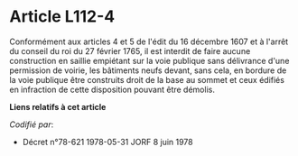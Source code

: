 # Article L112-4

Conformément aux articles 4 et 5 de l'édit du 16 décembre 1607 et à l'arrêt du conseil du roi du 27 février 1765, il est
interdit de faire aucune construction en saillie empiétant sur la voie publique sans délivrance d'une permission de voirie,
les bâtiments neufs devant, sans cela, en bordure de la voie publique être construits droit de la base au sommet et ceux
édifiés en infraction de cette disposition pouvant être démolis.

**Liens relatifs à cet article**

_Codifié par_:

  - Décret n°78-621 1978-05-31 JORF 8 juin 1978
